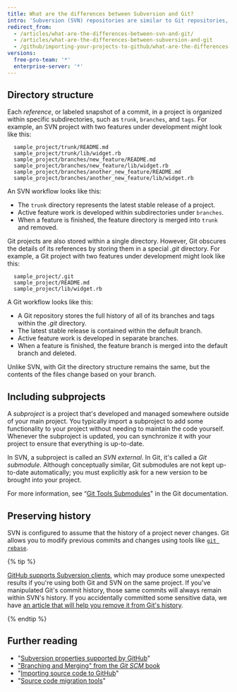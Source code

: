 ```yaml
---
title: What are the differences between Subversion and Git?
intro: 'Subversion (SVN) repositories are similar to Git repositories, but there are several differences when it comes to the architecture of your projects.'
redirect_from:
  - /articles/what-are-the-differences-between-svn-and-git/
  - /articles/what-are-the-differences-between-subversion-and-git
  - /github/importing-your-projects-to-github/what-are-the-differences-between-subversion-and-git
versions:
  free-pro-team: '*'
  enterprise-server: '*'
---
```

## Directory structure

Each *reference*, or labeled snapshot of a commit, in a project is organized within specific subdirectories, such as `trunk`, `branches`, and `tags`. For example, an SVN project with two features under development might look like this:

      sample_project/trunk/README.md
      sample_project/trunk/lib/widget.rb
      sample_project/branches/new_feature/README.md
      sample_project/branches/new_feature/lib/widget.rb
      sample_project/branches/another_new_feature/README.md
      sample_project/branches/another_new_feature/lib/widget.rb

An SVN workflow looks like this:

* The `trunk` directory represents the latest stable release of a project.
* Active feature work is developed within subdirectories under `branches`.
* When a feature is finished, the feature directory is merged into `trunk` and removed.

Git projects are also stored within a single directory. However, Git obscures the details of its references by storing them in a special *.git* directory. For example, a Git project with two features under development might look like this:

      sample_project/.git
      sample_project/README.md
      sample_project/lib/widget.rb

A Git workflow looks like this:

* A Git repository stores the full history of all of its branches and tags within the *.git* directory.
* The latest stable release is contained within the default branch.
* Active feature work is developed in separate branches.
* When a feature is finished, the feature branch is merged into the default branch and deleted.

Unlike SVN, with Git the directory structure remains the same, but the contents of the files change based on your branch.

## Including subprojects

A *subproject* is a project that's developed and managed somewhere outside of your main project. You typically import a subproject to add some functionality to your project without needing to maintain the code yourself. Whenever the subproject is updated, you can synchronize it with your project to ensure that everything is up-to-date.

In SVN, a subproject is called an *SVN external*. In Git, it's called a *Git submodule*. Although conceptually similar, Git submodules are not kept up-to-date automatically; you must explicitly ask for a new version to be brought into your project.

For more information, see “[Git Tools Submodules](https://git-scm.com/book/en/Git-Tools-Submodules)" in the Git documentation.

## Preserving history

SVN is configured to assume that the history of a project never changes. Git allows you to modify previous commits and changes using tools like [`git rebase`](/github/getting-started-with-github/about-git-rebase).

{% tip %}

[GitHub supports Subversion clients](/articles/support-for-subversion-clients), which may produce some unexpected results if you're using both Git and SVN on the same project. If you've manipulated Git's commit history, those same commits will always remain within SVN's history. If you accidentally committed some sensitive data, we have [an article that will help you remove it from Git's history](/articles/removing-sensitive-data-from-a-repository).

{% endtip %}

## Further reading

- "[Subversion properties supported by GitHub](/articles/subversion-properties-supported-by-github)"
- ["Branching and Merging" from the _Git SCM_ book](https://git-scm.com/book/en/Git-Branching-Basic-Branching-and-Merging)
- "[Importing source code to GitHub](/articles/importing-source-code-to-github)"
- "[Source code migration tools](/articles/source-code-migration-tools)"
